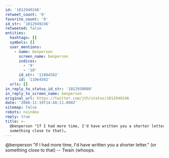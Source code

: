 ```yaml
---
id: '1012949246'
retweet_count: '0'
favorite_count: '0'
id_str: '1012949246'
retweeted: false
entities:
  hashtags: []
  symbols: []
  user_mentions:
    - name: benperson
      screen_name: benperson
      indices:
        - '0'
        - '10'
      id_str: '11064502'
      id: '11064502'
  urls: []
in_reply_to_status_id_str: '1012930080'
in_reply_to_screen_name: benperson
original_url: https://twitter.com/jth/status/1012949246
date: '2008-11-19T14:48:11.000Z'
sitemap: false
robots: noindex
reply: true
title: >-
  @benperson "If I had more time, I'd have written you a shorter letter." (or
  something close to that)…
---
```


@benperson "If I had more time, I'd have written you a shorter letter." (or something close to that) -- Twain (whoops.